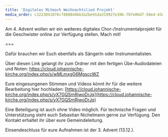 ```yaml
---
title: 'Digitales Mitmach Weihnachtslied Projekt'
media_order: c3223041876cf8088d4bb3a2be91da319927e39b-707e06d7-58e4-43de-a037-d40da6491c38.jpeg
---
```


Am 4. Advent wollen wir ein weiteres digitales Chor-/Instrumentalprojekt für die Geschwister online zur Verfügung stellen. Mach mit!

===

Dafür brauchen wir Euch ebenfalls als SängerIn oder Instrumentalisten. 

Über diesen Link gelangt ihr zum Ordner mit den fertigen Übe-Audiodateien und Noten: 
[https://cloud.johannische-kirche.org/index.php/s/wMLmxgG6MgsccWZ  ](https://cloud.johannische-kirche.org/index.php/s/wMLmxgG6MgsccWZ  )


Eure eingesungenen Stimmen und Videos könnt ihr für die weitere Bearbeitung hier hochladen: 
[https://cloud.johannische-kirche.org/index.php/s/yX7GQSmRjwoDrJq](https://cloud.johannische-kirche.org/index.php/s/yX7GQSmRjwoDrJq)  

Eine Beteiligung ist auch ohne Video möglich.
Für technische Fragen und Unterstützung steht euch Sebastian Nichelmann gerne zur Verfügung. Den Kontakt erhaltet ihr über eure Gemeindeleitung.

Einsendeschluss für eure Aufnahmen ist der 3. Advent (13.12.).